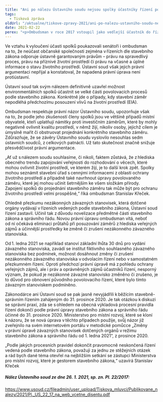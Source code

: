 ```yaml
---
title: "Ani po nálezu Ústavního soudu nejsou spolky účastníky řízení podle stavebního zákona"
tags:
  - Tisková zpráva
oldUrl: "/aktualne/tiskove-zpravy-2021/ani-po-nalezu-ustavniho-soudu-nejsou-spolky-ucastniky-rizeni-podle-stavebniho-zakona"
date: 2021-02-22
perex: "<p>Ombudsman v roce 2017 vstoupil jako vedlejší účastník do řízení před Ústavním soudem. Podpořil tak návrh skupiny senátorů na zrušení vybraných ustanovení stavebního zákona a zákona o ochraně přírody a krajiny. Napadená právní úprava od 1. ledna 2018 vylučovala účast spolků v řízeních vedených podle stavebního zákona. Omezovala také přezkum závazných stanovisek dotčených orgánů oproti obecné právní úpravě správního řádu.  </p>"
---
```


<!-- imported from the old website -->

<p>Ve vztahu k vyloučení účasti spolků poukazovali senátoři i ombudsman na to, že neúčast občanské společnosti zejména v řízeních dle stavebního zákona odporuje ústavně garantovaným právům &ndash; právu na spravedlivý proces, právu na příznivé životní prostředí či právu na včasné a úplné informace o stavu životního prostředí. Ústavní soud však jejich právní argumentaci nepřijal a konstatoval, že napadená právní úprava není protiústavní. </p><p>Ústavní soud tak svým nálezem definitivně uzavřel možnost environmentálních spolků účastnit se velké části povolovacích procesů podle stavebního zákona. Konkrétně jde o případy, kdy stavební záměr nepodléhá předchozímu posouzení vlivů na životní prostředí (EIA). </p><p>Ombudsman respektuje právní názor Ústavního soudu, upozorňuje však na to, že podle jeho zkušeností členy spolků jsou ve většině případů místní obyvatelé, kteří uplatňují námitky proti investičním záměrům, které by mohly negativně ovlivnit kvalitu prostředí, v němž žijí, nikoliv osoby, jejichž cílem je úmyslně mařit či obstruovat projednání konkrétního stavebního záměru. Zdůrazňuje, že se závěry Ústavního soudu vyslovilo nesouhlas sedm ústavních soudců, z celkových patnácti. Už tato skutečnost značně snižuje přesvědčivost právní argumentace.  </p><p>„Ať už s nálezem soudu souhlasíme, či nikoli, faktem zůstává, že z hlediska obecného trendu zapojování veřejnosti do rozhodování o věcech, které mohou ovlivnit životní prostředí, ve kterém žijí, je to další krok zpět. Spolky mohou seznámit stavební úřad s cennými informacemi z oblasti ochrany životního prostředí a případně také navrhnout úpravy povolovaného záměru, které jej mohou učinit šetrnějším ke všem složkám přírody. Zapojení spolků do projednání stavebního záměru tak může být pro ochranu životního prostředí velmi prospěšné,“ říká ombudsman Stanislav Křeček. </p><p>Ohledně přezkumu nezákonných závazných stanovisek, která dotčené orgány vydávají v řízeních vedených podle stavebního zákona, Ústavní soud řízení zastavil. Učinil tak z důvodu novelizace předmětné části stavebního zákona a správního řádu. Novou právní úpravu ombudsman vítá, neboť od ní očekává eliminaci průtahů při posuzování záměrů z hlediska veřejných zájmů a účinnější prostředky ke změně či zrušení nezákonného závazného stanoviska. </p><p>Od 1. ledna 2021 se například stanoví základní lhůta 30 dnů pro vydání závazného stanoviska, zavádí se institut fiktivního souhlasného závazného stanoviska bez podmínek, možnost dosáhnout změny či zrušení nezákonného závazného stanoviska v odvolacím řízení nebo v samostatném přezkumném řízení. Oproti předchozí právní úpravě má z pohledu ochrany veřejných zájmů, ale i práv a oprávněných zájmů účastníků řízení, nesporný význam, že pokud je nezákonné závazné stanovisko změněno či zrušeno, je to důvod pro obnovení původního povolovacího řízení, které bylo tímto závazným stanoviskem podmíněno.  </p><p>Zákonodárce ani Ústavní soud se pak jasně nevyjádřili k běžícím stavebně-správním řízením zahájeným do 31. prosince 2020. Je tak otázkou k diskuzi se správní praxí, zda se s ohledem na obecná výkladová procesní pravidla řízení dokončí podle právní úpravy stavebního zákona a správního řádu účinné do 31. prosince 2020. Ministerstvo pro místní rozvoj, které se kloní k názoru, že se nová úprava v těchto případech použije, svůj názor již zveřejnilo na svém internetovém portálu v metodické pomůcce „Změny v právní úpravě závazných stanovisek dotčených orgánů v režimu stavebního zákona a správního řádu od 1. ledna 2021“, z prosince 2020.  </p><p>„Podle jakých procesních pravidel dokončit pravomocně neskončená řízení vedená podle stavebního zákona, považuji za jednu ze stěžejních otázek a rád bych dané téma otevřel na nejbližším setkání se zástupci Ministerstva pro místní rozvoj, které je gestorem stavebního zákona,“ uzavírá Stanislav Křeček  </p><h5>Nález Ústavního soud ze dne 26. 1. 2021, sp. zn. Pl. 22/2017: </h5><p><a href="https://www.usoud.cz/fileadmin/user_upload/Tiskova_mluvci/Publikovane_nalezy/2021/Pl._US_22_17_na_web_vcetne_disentu.pdf" target="_blank">https://www.usoud.cz/fileadmin/user_upload/Tiskova_mluvci/Publikovane_nalezy/2021/Pl._US_22_17_na_web_vcetne_disentu.pdf</a></p><p></p>
